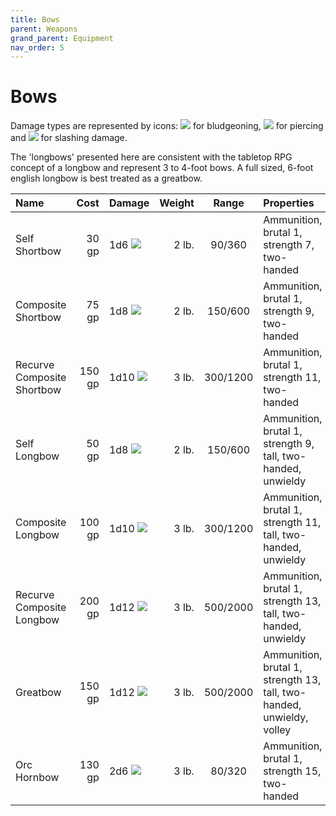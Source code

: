 ```yaml
---
title: Bows
parent: Weapons
grand_parent: Equipment
nav_order: 5
---
```


# Bows
Damage types are represented by icons: <img src="https://img.icons8.com/ios-glyphs/12/FFFFFF/thor-hammer.png"> for bludgeoning, <img src="https://img.icons8.com/ios/12/FFFFFF/archer-filled.png"> for piercing and <img src="https://img.icons8.com/ios/12/FFFFFF/sword-filled.png"> for slashing damage.

The 'longbows' presented here are consistent with the tabletop RPG concept of a longbow and represent 3 to 4-foot bows. A full sized, 6-foot english longbow is best treated as a greatbow.

| Name | Cost | Damage | Weight | Range | Properties | 
|:-----|-----:|:-------|-------:|:-----:|:-----------|
| Self Shortbow | 30 gp | 1d6 <img src="https://img.icons8.com/ios/12/FFFFFF/archer-filled.png"> | 2 lb. | 90/360 | Ammunition, brutal 1, strength 7, two-handed |
| Composite Shortbow | 75 gp | 1d8 <img src="https://img.icons8.com/ios/12/FFFFFF/archer-filled.png"> | 2 lb. | 150/600 | Ammunition, brutal 1, strength 9, two-handed |
| Recurve Composite Shortbow | 150 gp | 1d10 <img src="https://img.icons8.com/ios/12/FFFFFF/archer-filled.png"> | 3 lb. | 300/1200 | Ammunition, brutal 1, strength 11, two-handed |
| Self Longbow | 50 gp | 1d8 <img src="https://img.icons8.com/ios/12/FFFFFF/archer-filled.png"> | 2 lb. | 150/600 | Ammunition, brutal 1, strength 9, tall, two-handed, unwieldy |
| Composite Longbow | 100 gp | 1d10 <img src="https://img.icons8.com/ios/12/FFFFFF/archer-filled.png"> | 3 lb. | 300/1200 | Ammunition, brutal 1, strength 11, tall, two-handed, unwieldy |
| Recurve Composite Longbow | 200 gp | 1d12 <img src="https://img.icons8.com/ios/12/FFFFFF/archer-filled.png"> | 3 lb. | 500/2000 | Ammunition, brutal 1, strength 13, tall, two-handed, unwieldy |
| Greatbow | 150 gp | 1d12 <img src="https://img.icons8.com/ios/12/FFFFFF/archer-filled.png"> | 3 lb.| 500/2000 | Ammunition, brutal 1, strength 13, tall, two-handed, unwieldy, volley |
| Orc Hornbow | 130 gp | 2d6 <img src="https://img.icons8.com/ios/12/FFFFFF/archer-filled.png"> | 3 lb. | 80/320 | Ammunition, brutal 1, strength 15, two-handed |
